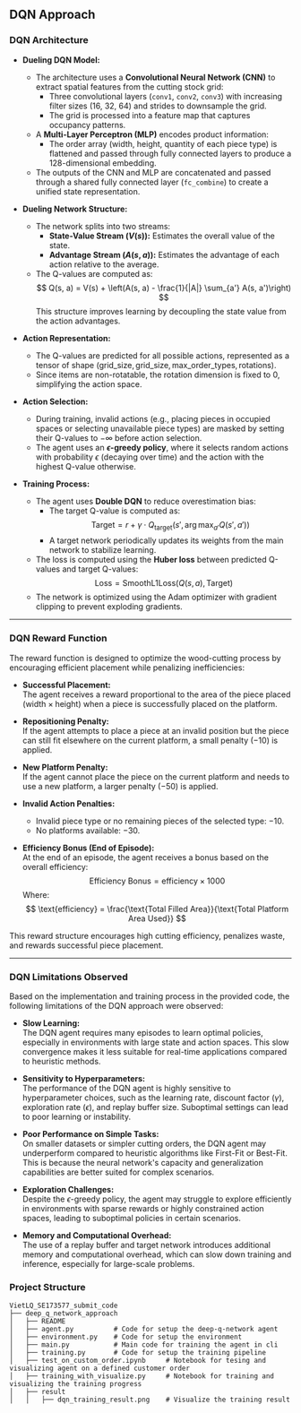 ## DQN Approach

### **DQN Architecture**

- **Dueling DQN Model:**
  - The architecture uses a **Convolutional Neural Network (CNN)** to extract spatial features from the cutting stock grid:
    - Three convolutional layers (`conv1`, `conv2`, `conv3`) with increasing filter sizes (16, 32, 64) and strides to downsample the grid.
    - The grid is processed into a feature map that captures occupancy patterns.
  - A **Multi-Layer Perceptron (MLP)** encodes product information:
    - The order array (width, height, quantity of each piece type) is flattened and passed through fully connected layers to produce a 128-dimensional embedding.
  - The outputs of the CNN and MLP are concatenated and passed through a shared fully connected layer (`fc_combine`) to create a unified state representation.

- **Dueling Network Structure:**
  - The network splits into two streams:
    - **State-Value Stream ($V(s)$):** Estimates the overall value of the state.
    - **Advantage Stream ($A(s, a)$):** Estimates the advantage of each action relative to the average.
  - The Q-values are computed as:
    $$
    Q(s, a) = V(s) + \left(A(s, a) - \frac{1}{|A|} \sum_{a'} A(s, a')\right)
    $$
    This structure improves learning by decoupling the state value from the action advantages.

- **Action Representation:**
  - The Q-values are predicted for all possible actions, represented as a tensor of shape $(\text{grid\_size}, \text{grid\_size}, \text{max\_order\_types}, \text{rotations})$.
  - Since items are non-rotatable, the rotation dimension is fixed to $0$, simplifying the action space.

- **Action Selection:**
  - During training, invalid actions (e.g., placing pieces in occupied spaces or selecting unavailable piece types) are masked by setting their Q-values to $-\infty$ before action selection.
  - The agent uses an **$\epsilon$-greedy policy**, where it selects random actions with probability $\epsilon$ (decaying over time) and the action with the highest Q-value otherwise.

- **Training Process:**
  - The agent uses **Double DQN** to reduce overestimation bias:
    - The target Q-value is computed as:
      $$
      \text{Target} = r + \gamma \cdot Q_{\text{target}}(s', \arg\max_{a'} Q(s', a'))
      $$
    - A target network periodically updates its weights from the main network to stabilize learning.
  - The loss is computed using the **Huber loss** between predicted Q-values and target Q-values:
    $$
    \text{Loss} = \text{SmoothL1Loss}(Q(s, a), \text{Target})
    $$
  - The network is optimized using the Adam optimizer with gradient clipping to prevent exploding gradients.

---

### **DQN Reward Function**

The reward function is designed to optimize the wood-cutting process by encouraging efficient placement while penalizing inefficiencies:

- **Successful Placement:**  
  The agent receives a reward proportional to the area of the piece placed ($\text{width} \times \text{height}$) when a piece is successfully placed on the platform.

- **Repositioning Penalty:**  
  If the agent attempts to place a piece at an invalid position but the piece can still fit elsewhere on the current platform, a small penalty ($-10$) is applied.

- **New Platform Penalty:**  
  If the agent cannot place the piece on the current platform and needs to use a new platform, a larger penalty ($-50$) is applied.

- **Invalid Action Penalties:**  
  - Invalid piece type or no remaining pieces of the selected type: $-10$.
  - No platforms available: $-30$.

- **Efficiency Bonus (End of Episode):**  
  At the end of an episode, the agent receives a bonus based on the overall efficiency:
  $$
  \text{Efficiency Bonus} = \text{efficiency} \times 1000
  $$
  Where:
  $$
  \text{efficiency} = \frac{\text{Total Filled Area}}{\text{Total Platform Area Used}}
  $$

This reward structure encourages high cutting efficiency, penalizes waste, and rewards successful piece placement.

---

### **DQN Limitations Observed**

Based on the implementation and training process in the provided code, the following limitations of the DQN approach were observed:

- **Slow Learning:**  
  The DQN agent requires many episodes to learn optimal policies, especially in environments with large state and action spaces. This slow convergence makes it less suitable for real-time applications compared to heuristic methods.

- **Sensitivity to Hyperparameters:**  
  The performance of the DQN agent is highly sensitive to hyperparameter choices, such as the learning rate, discount factor ($\gamma$), exploration rate ($\epsilon$), and replay buffer size. Suboptimal settings can lead to poor learning or instability.

- **Poor Performance on Simple Tasks:**  
  On smaller datasets or simpler cutting orders, the DQN agent may underperform compared to heuristic algorithms like First-Fit or Best-Fit. This is because the neural network's capacity and generalization capabilities are better suited for complex scenarios.

- **Exploration Challenges:**  
  Despite the $\epsilon$-greedy policy, the agent may struggle to explore efficiently in environments with sparse rewards or highly constrained action spaces, leading to suboptimal policies in certain scenarios.

- **Memory and Computational Overhead:**  
  The use of a replay buffer and target network introduces additional memory and computational overhead, which can slow down training and inference, especially for large-scale problems.

### Project Structure
```
VietLQ_SE173577_submit_code    
├── deep_q_network_approach             
│   ├── README              
│   ├── agent.py          # Code for setup the deep-q-network agent             
│   ├── environment.py    # Code for setup the environment             
│   ├── main.py           # Main code for training the agent in cli   
│   ├── training.py       # Code for setup the training pipeline
│   ├── test_on_custom_order.ipynb     # Notebook for tesing and visualizing agent on a defined customer order
│   ├── training_with_visualize.py     # Notebook for training and visualizing the training progress                      
│   ├── result                    
│   │   ├── dqn_training_result.png    # Visualize the training result
```
